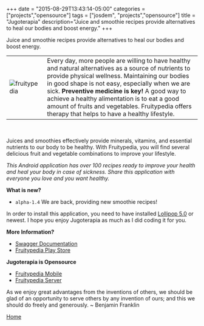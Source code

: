 +++
date = "2015-08-29T13:43:14-05:00"
categories = ["projects","opensource"]
tags = ["josdem", "projects","opensource"]
title = "Jugoterapia"
description="Juice and smoothie recipes provide alternatives to heal our bodies and boost energy."
+++

Juice and smoothie recipes provide alternatives to heal our bodies and boost energy.

|   |   |
|---|---|
|![fruitypedia](../../images/jugoterapia.png) | Every day, more people are willing to have healthy and natural alternatives as a source of nutrients to provide physical wellness. Maintaining our bodies in good shape is not easy, especially when we are sick. **Preventive medicine is key!** A good way to achieve a healthy alimentation is to eat a good amount of fruits and vegetables. Fruitypedia offers therapy that helps to have a healthy lifestyle.|

<br/>

Juices and smoothies effectively provide minerals, vitamins, and essential nutrients to our body to be healthy. With Fruitypedia, you will find several delicious fruit and vegetable combinations to improve your lifestyle.

*This Android application has over 100 recipes ready to improve your health and heal your body in case of sickness. Share this application with everyone you love and you want healthy.*


**What is new?**

* `alpha-1.4` We are back, providing new smoothie recipes!

In order to install this application, you need to have installed [Lollipop 5.0](https://www.android.com/versions/lollipop-5-0/) or newest. I hope you enjoy Jugoterapia as much as I did coding it for you.

**More Information?**

* [Swagger Documentation](https://webflux.josdem.io/swagger-ui.html)
* [Fruitypedia Play Store](https://play.google.com/store/apps/details?id=com.josdem.fruitypedia)

**Jugoterapia is Opensource**

* [Fruitypedia Mobile](https://github.com/josdem/fruitypedia)
* [Fruitypedia Server](https://github.com/josdem/jugoterapia-webflux)

As we enjoy great advantages from the inventions of others, we should be glad of an opportunity to serve others by any invention of ours; and this we should do freely and generously. ~ Benjamin Franklin

[Home](/)
